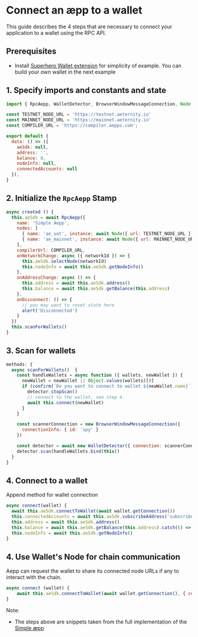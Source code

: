# Connect an æpp to a wallet

This guide describes the 4 steps that are necessary to connect your application to a wallet using the RPC API.

## Prerequisites

- Install [Superhero Wallet extension](https://wallet.superhero.com/) for simplicity of example.
You can build your own wallet in the next example

## 1. Specify imports and constants and state

```js
import { RpcAepp, WalletDetector, BrowserWindowMessageConnection, Node } from '@aeternity/aepp-sdk'

const TESTNET_NODE_URL = 'https://testnet.aeternity.io'
const MAINNET_NODE_URL = 'https://mainnet.aeternity.io'
const COMPILER_URL = 'https://compiler.aepps.com';

export default {
  data: () => ({
    aeSdk: null,
    address: '',
    balance: 0,
    nodeInfo: null,
    connectedAccounts: null
  }),
}
```

## 2. Initialize the `RpcAepp` Stamp

```js
async created () {
  this.aeSdk = await RpcAepp({
    name: 'Simple Aepp',
    nodes: [
      { name: 'ae_uat', instance: await Node({ url: TESTNET_NODE_URL }) },
      { name: 'ae_mainnet', instance: await Node({ url: MAINNET_NODE_URL }) }
    ],
    compilerUrl: COMPILER_URL,
    onNetworkChange: async ({ networkId }) => {
      this.aeSdk.selectNode(networkId)
      this.nodeInfo = await this.aeSdk.getNodeInfo()
    },
    onAddressChange: async () => {
      this.address = await this.aeSdk.address()
      this.balance = await this.aeSdk.getBalance(this.address)
    },
    onDisconnect: () => {
      // you may want to reset state here
      alert('Disconnected')
    }
  })
  this.scanForWallets()
}
```

## 3. Scan for wallets
```js
methods: {
  async scanForWallets()  {
    const handleWallets = async function ({ wallets, newWallet }) {
      newWallet = newWallet || Object.values(wallets)[0]
      if (confirm(`Do you want to connect to wallet ${newWallet.name}`)) {
        detector.stopScan()
        // connect to the wallet, see step 4.
        await this.connect(newWallet)
      }
    }

    const scannerConnection = new BrowserWindowMessageConnection({
      connectionInfo: { id: 'spy' }
    })

    const detector = await new WalletDetector({ connection: scannerConnection })
    detector.scan(handleWallets.bind(this))
  }
}
```

## 4. Connect to a wallet

Append method for wallet connection

```js
async connect(wallet) {
  await this.aeSdk.connectToWallet(await wallet.getConnection())
  this.connectedAccounts = await this.aeSdk.subscribeAddress('subscribe', 'connected')
  this.address = await this.aeSdk.address()
  this.balance = await this.aeSdk.getBalance(this.address).catch(() => '0')
  this.nodeInfo = await this.aeSdk.getNodeInfo()
}
```

## 4. Use Wallet's Node for chain communication

Aepp can request the wallet to share its connected node URLs if any to interact with the chain.

```js
async connect (wallet) {
    await this.aeSdk.connectToWallet(await wallet.getConnection(), { connectNode: true, name: 'wallet-node', select: true })
}
```

Note:

- The steps above are snippets taken from the full implementation of
  the [Simple æpp](https://github.com/aeternity/aepp-sdk-js/tree/master/examples/browser/aepp)


